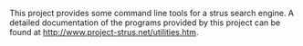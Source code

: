 This project provides some command line tools for a strus search engine.
A detailed documentation of the programs provided by this project can be found at http://www.project-strus.net/utilities.htm.

